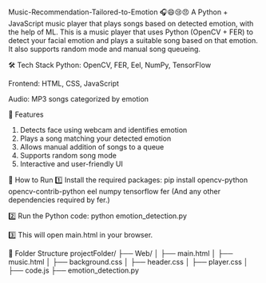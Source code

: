 Music-Recommendation-Tailored-to-Emotion 🎧😄😢😠
A Python + JavaScript music player that plays songs based on detected emotion, with the help of ML.
This is a music player that uses Python (OpenCV + FER) to detect your facial emotion and plays a suitable song based on that emotion. It also supports random mode and manual song queueing.

🛠 Tech Stack
Python: OpenCV, FER, Eel, NumPy, TensorFlow

Frontend: HTML, CSS, JavaScript

Audio: MP3 songs categorized by emotion

🎵 Features
1. Detects face using webcam and identifies emotion
2. Plays a song matching your detected emotion
3. Allows manual addition of songs to a queue
4. Supports random song mode
5. Interactive and user-friendly UI

🚀 How to Run
1️⃣ Install the required packages:
pip install opencv-python opencv-contrib-python eel numpy tensorflow fer
(And any other dependencies required by fer.)

2️⃣ Run the Python code:
python emotion_detection.py

3️⃣ This will open main.html in your browser.

📂 Folder Structure
projectFolder/
├── Web/
│   ├── main.html
│   ├── music.html
│   ├── background.css
│   ├── header.css
│   ├── player.css
│   ├── code.js
├── emotion_detection.py
